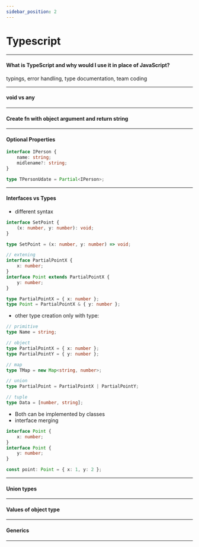 ```yaml
---
sidebar_position: 2
---
```


# Typescript

---

#### What is TypeScript and why would I use it in place of JavaScript?

typings, error handling, type documentation, team coding

---

#### void vs any

---

#### Create fn with object argument and return string

---

#### Optional Properties

```ts
interface IPerson {
	name: string;
	midlename?: string;
}

type TPersonUdate = Partial<IPerson>;
```

---

#### Interfaces vs Types

-   different syntax

```ts
interface SetPoint {
	(x: number, y: number): void;
}

type SetPoint = (x: number, y: number) => void;

// extening
interface PartialPointX {
	x: number;
}
interface Point extends PartialPointX {
	y: number;
}

type PartialPointX = { x: number };
type Point = PartialPointX & { y: number };
```

-   other type creation only with type:

```ts
// primitive
type Name = string;

// object
type PartialPointX = { x: number };
type PartialPointY = { y: number };

// map
type TMap = new Map<string, number>;

// union
type PartialPoint = PartialPointX | PartialPointY;

// tuple
type Data = [number, string];
```

-   Both can be implemented by classes
-   interface merging

```ts
interface Point {
	x: number;
}
interface Point {
	y: number;
}

const point: Point = { x: 1, y: 2 };
```

---

#### Union types

---

#### Values of object type

---

#### Generics

---
